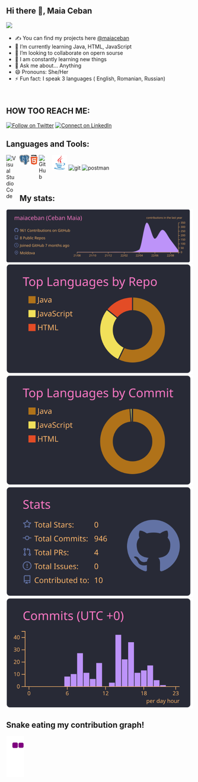 ## Hi there 👋, Maia Ceban 
![](https://komarev.com/ghpvc/?username=your-github-maiaceban)

- ✍ You can find my projects here [@maiaceban](https://github.com/maiaceban/Java-Projects)
- 🌱 I’m currently learning Java, HTML, JavaScript
- 👯 I’m looking to collaborate on opern sourse
- 🥅 I am constantly learning new things
- 💬 Ask me about... Anything
- 😄 Pronouns: She/Her
- ⚡ Fun fact: I speak 3 languages ( English, Romanian, Russian)
<br />

## HOW TOO REACH ME:

[![Follow on Twitter](https://img.shields.io/badge/--twitter?label=Twitter&logo=Twitter&style=social)](https://twitter.com/CebMaya) [![Connect on LinkedIn](https://img.shields.io/badge/--linkedin?label=LinkedIn&logo=LinkedIn&style=social)]([https://www.linkedin.com/in/jamesgeorge007](https://www.linkedin.com/in/maia-ceban)) 

## Languages and Tools:

[<img align="left" alt="Visual Studio Code" width="26px" src="https://cdn.jsdelivr.net/gh/devicons/devicon/icons/vscode/vscode-original.svg" style="padding-right:10px;" />](https://raw.githubusercontent.com/github/explore/80688e429a7d4ef2fca1e82350fe8e3517d3494d/topics/sql/sql.png)      <img align="left" alt="postgreSQL" width="26px" src="https://raw.githubusercontent.com/github/explore/80688e429a7d4ef2fca1e82350fe8e3517d3494d/topics/postgresql/postgresql.png" />     <img align="left" alt="HTML5" width="26px" src="https://raw.githubusercontent.com/github/explore/80688e429a7d4ef2fca1e82350fe8e3517d3494d/topics/html/html.png" />      <img src="https://raw.githubusercontent.com/devicons/devicon/master/icons/java/java-original.svg" alt="java" width="40" height="40"/>     <img src="https://www.vectorlogo.zone/logos/git-scm/git-scm-icon.svg" alt="git" width="40" height="40"/>      <img src="https://www.vectorlogo.zone/logos/getpostman/getpostman-icon.svg" alt="postman" width="40" height="40"/>
[<img align="left" alt="GitHub" width="26px" src="https://user-images.githubusercontent.com/3369400/139447912-e0f43f33-6d9f-45f8-be46-2df5bbc91289.png" style="padding-right:10px;" />](https://www.youtube.com/playlist?list=PLkwxH9e_vrAJ0WbEsFA9W3I1W-g_BTsbt#gh-dark-mode-only)

<br />

## My stats:

[![](https://raw.githubusercontent.com/maiaceban/maiaceban/master/profile-summary-card-output/dracula/0-profile-details.svg)](https://github.com/vn7n24fzkq/github-profile-summary-cards)
[![](https://raw.githubusercontent.com/maiaceban/maiaceban/master/profile-summary-card-output/dracula/1-repos-per-language.svg)](https://github.com/vn7n24fzkq/github-profile-summary-cards) [![](https://raw.githubusercontent.com/maiaceban/maiaceban/master/profile-summary-card-output/dracula/2-most-commit-language.svg)](https://github.com/vn7n24fzkq/github-profile-summary-cards)
[![](https://raw.githubusercontent.com/maiaceban/maiaceban/master/profile-summary-card-output/dracula/3-stats.svg)](https://github.com/vn7n24fzkq/github-profile-summary-cards) [![](https://raw.githubusercontent.com/maiaceban/maiaceban/master/profile-summary-card-output/dracula/4-productive-time.svg)](https://github.com/vn7n24fzkq/github-profile-summary-cards)

## Snake eating my contribution graph!

![snake gif](https://github.com/maiaceban/maiaceban/blob/output/github-contribution-grid-snake.gif)
